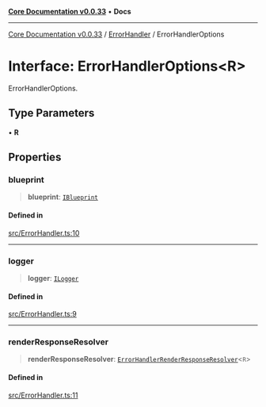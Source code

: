 [**Core Documentation v0.0.33**](../../README.md) • **Docs**

***

[Core Documentation v0.0.33](../../modules.md) / [ErrorHandler](../README.md) / ErrorHandlerOptions

# Interface: ErrorHandlerOptions\<R\>

ErrorHandlerOptions.

## Type Parameters

• **R**

## Properties

### blueprint

> **blueprint**: [`IBlueprint`](../../definitions/type-aliases/IBlueprint.md)

#### Defined in

[src/ErrorHandler.ts:10](https://github.com/stonemjs/core/blob/08021ed6e90932028c37aa9d72d99b714efcda42/src/ErrorHandler.ts#L10)

***

### logger

> **logger**: [`ILogger`](../../definitions/interfaces/ILogger.md)

#### Defined in

[src/ErrorHandler.ts:9](https://github.com/stonemjs/core/blob/08021ed6e90932028c37aa9d72d99b714efcda42/src/ErrorHandler.ts#L9)

***

### renderResponseResolver

> **renderResponseResolver**: [`ErrorHandlerRenderResponseResolver`](../../definitions/type-aliases/ErrorHandlerRenderResponseResolver.md)\<`R`\>

#### Defined in

[src/ErrorHandler.ts:11](https://github.com/stonemjs/core/blob/08021ed6e90932028c37aa9d72d99b714efcda42/src/ErrorHandler.ts#L11)
